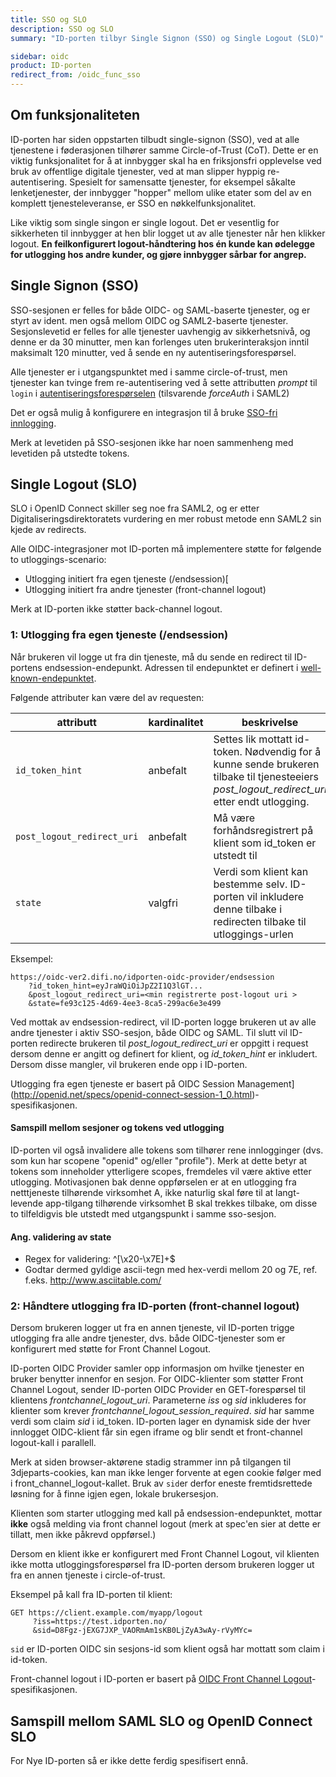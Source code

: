 ```yaml
---
title: SSO og SLO
description: SSO og SLO
summary: "ID-porten tilbyr Single Signon (SSO) og Single Logout (SLO)"

sidebar: oidc
product: ID-porten
redirect_from: /oidc_func_sso
---
```



## Om funksjonaliteten


ID-porten har siden oppstarten tilbudt single-signon (SSO), ved at alle tjenestene i føderasjonen tilhører samme Circle-of-Trust (CoT). Dette er en viktig funksjonalitet for å at innbygger skal ha en friksjonsfri opplevelse ved bruk av offentlige digitale tjenester, ved at man slipper hyppig re-autentisering.  Spesielt for samensatte tjenester, for eksempel såkalte lenketjenester, der innbygger "hopper" mellom ulike etater som del av en komplett tjenesteleveranse, er SSO en nøkkelfunksjonalitet.

Like viktig som single singon er single logout.  Det er vesentlig for sikkerheten til innbygger at hen blir logget ut av alle tjenester når hen klikker logout. **En feilkonfigurert logout-håndtering hos én kunde kan ødelegge for utlogging hos andre kunder, og gjøre innbygger sårbar for angrep.**

## Single Signon (SSO)

SSO-sesjonen er felles for både OIDC- og SAML-baserte tjenester, og er styrt av ident. men også mellom OIDC og SAML2-baserte tjenester. Sesjonslevetid er felles for alle tjenester uavhengig av sikkerhetsnivå, og denne er da 30 minutter, men kan forlenges uten brukerinteraksjon inntil maksimalt 120 minutter, ved å sende en ny autentiseringsforespørsel.

Alle tjenester er i utgangspunktet med i samme circle-of-trust, men tjenester kan tvinge frem re-autentisering ved å sette attributten *prompt* til `login` i [autentiseringsforespørselen](http://openid.net/specs/openid-connect-core-1_0.html#AuthRequest) (tilsvarende *forceAuth* i SAML2)

Det er også mulig å konfigurere en integrasjon til å bruke [SSO-fri innlogging]({{site.baseurl}}/docs/idporten/oidc/oidc_func_nosso).

Merk at levetiden på SSO-sesjonen ikke har noen sammenheng med levetiden på utstedte tokens.

## Single Logout (SLO)

SLO i OpenID Connect skiller seg noe fra SAML2, og er etter Digitaliseringsdirektoratets  vurdering en mer robust metode enn SAML2 sin kjede av redirects.

Alle OIDC-integrasjoner mot ID-porten må implementere støtte for følgende to utloggings-scenario:

* Utlogging initiert fra egen tjeneste (/endsession)[
* Utlogging initiert fra andre tjenester (front-channel logout)

Merk at ID-porten ikke støtter back-channel logout.

### 1: Utlogging fra egen tjeneste (/endsession)

Når brukeren vil logge ut fra din tjeneste, må du sende en redirect til ID-portens endsession-endepunkt.  Adressen til endepunktet er definert i [well-known-endepunktet]({{site.baseurl}}/docs/idporten/oidc/oidc_func_wellknown).  

Følgende attributer kan være del av requesten:

|attributt|kardinalitet | beskrivelse|
|---|---|---|
|```id_token_hint``` | anbefalt | Settes lik mottatt id-token.  Nødvendig for å kunne sende brukeren tilbake til tjenesteeiers *post_logout_redirect_uri* etter endt utlogging.|
|```post_logout_redirect_uri```| anbefalt | Må være forhåndsregistrert på klient som id_token er utstedt til |
|```state``` | valgfri | Verdi som klient kan bestemme selv.  ID-porten vil inkludere denne tilbake i redirecten tilbake til utloggings-urlen |


Eksempel:
```
https://oidc-ver2.difi.no/idporten-oidc-provider/endsession
	?id_token_hint=eyJraWQiOiJpZ2I1Q3lGT...
	&post_logout_redirect_uri=<min registrerte post-logout uri >
	&state=fe93c125-4d69-4ee3-8ca5-299ac6e3e499
```

Ved mottak av endsession-redirect, vil ID-porten logge brukeren ut av alle andre tjenester i aktiv SSO-sesjon, både OIDC og SAML. Til slutt vil ID-porten redirecte brukeren til *post_logout_redirect_uri* er oppgitt i request dersom denne er angitt og definert for klient, og *id_token_hint* er inkludert.  Dersom disse mangler, vil brukeren ende opp i ID-porten.

Utlogging fra egen tjeneste er basert på OIDC Session Management](http://openid.net/specs/openid-connect-session-1_0.html)-spesifikasjonen.

#### Samspill mellom sesjoner og tokens ved utlogging

ID-porten vil også invalidere alle tokens som tilhører rene innlogginger (dvs. som kun har scopene "openid" og/eller "profile"). Merk at dette betyr at tokens som inneholder ytterligere scopes, fremdeles vil være aktive etter utlogging.  Motivasjonen bak denne oppførselen er at en utlogging fra netttjeneste tilhørende virksomhet A, ikke naturlig skal føre til at langt-levende app-tilgang tilhørende virksomhet B skal trekkes tilbake, om disse to tilfeldigvis ble utstedt med utgangspunkt i samme sso-sesjon.


#### Ang. validering av state

* Regex for validering: ^[\x20-\x7E]+$
* Godtar dermed gyldige ascii-tegn med hex-verdi mellom 20 og 7E, ref. f.eks. http://www.asciitable.com/



### 2: Håndtere utlogging fra ID-porten (front-channel logout)

Dersom brukeren logger ut fra en annen tjeneste, vil ID-porten trigge utlogging fra alle andre tjenester, dvs. både OIDC-tjenester som er konfigurert med støtte for Front Channel Logout.  

ID-porten OIDC Provider samler opp informasjon om hvilke tjenester en bruker benytter innenfor en sesjon.  For OIDC-klienter som støtter Front Channel Logout, sender ID-porten OIDC Provider en GET-forespørsel til klientens *frontchannel_logout_uri*.  Parameterne *iss* og *sid* inkluderes for klienter som krever *frontchannel_logout_session_required*.  *sid* har samme verdi som claim *sid* i id_token.  ID-porten lager en dynamisk side der hver innlogget OIDC-klient får sin egen iframe og blir sendt et front-channel logout-kall i parallell.

Merk at siden browser-aktørene stadig strammer inn på tilgangen til 3djeparts-cookies, kan man ikke lenger forvente at egen cookie følger med i front_channel_logout-kallet. Bruk av `sid`er derfor eneste fremtidsrettede løsning for å finne igjen egen, lokale brukersesjon.

Klienten som starter utlogging med kall på endsession-endepunktet, mottar **ikke** også melding via front channel logout (merk at spec'en sier at dette er tillatt, men ikke påkrevd oppførsel.)

Dersom en klient ikke er konfigurert med Front Channel Logout, vil klienten ikke motta utloggingsforespørsel fra ID-porten dersom brukeren logger ut fra en annen tjeneste i circle-of-trust.  

Eksempel på kall fra ID-porten til klient:
```
GET https://client.example.com/myapp/logout
     ?iss=https://test.idporten.no/
     &sid=D8Fgz-jEXG7JXP_VAORmAm1sKB0LjZyA3wAy-rVyMYc=
```
`sid` er ID-porten OIDC sin sesjons-id som klient også har mottatt som claim i id-token.


Front-channel logout i ID-porten er basert på  [OIDC Front Channel Logout](http://openid.net/specs/openid-connect-frontchannel-1_0.html)-spesifikasjonen.



## Samspill mellom SAML SLO og OpenID Connect SLO

For Nye ID-porten så er ikke dette ferdig spesifisert ennå.
